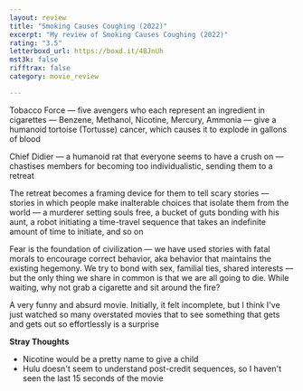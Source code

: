 ```yaml
---
layout: review
title: "Smoking Causes Coughing (2022)"
excerpt: "My review of Smoking Causes Coughing (2022)"
rating: "3.5"
letterboxd_url: https://boxd.it/4BJnUh
mst3k: false
rifftrax: false
category: movie_review

---
```


Tobacco Force — five avengers who each represent an ingredient in cigarettes — Benzene, Methanol, Nicotine, Mercury, Ammonia — give a humanoid tortoise (Tortusse) cancer, which causes it to explode in gallons of blood

Chief Didier — a humanoid rat that everyone seems to have a crush on — chastises members for becoming too individualistic, sending them to a retreat

The retreat becomes a framing device for them to tell scary stories — stories in which people make inalterable choices that isolate them from the world — a murderer setting souls free, a bucket of guts bonding with his aunt, a robot initiating a time-travel sequence that takes an indefinite amount of time to initiate, and so on

Fear is the foundation of civilization — we have used stories with fatal morals to encourage correct behavior, aka behavior that maintains the existing hegemony. We try to bond with sex, familial ties, shared interests — but the only thing we share in common is that we are all going to die. While waiting, why not grab a cigarette and sit around the fire?

A very funny and absurd movie. Initially, it felt incomplete, but I think I've just watched so many overstated movies that to see something that gets and gets out so effortlessly is a surprise

<b>Stray Thoughts</b>
* Nicotine would be a pretty name to give a child
* Hulu doesn't seem to understand post-credit sequences, so I haven't seen the last 15 seconds of the movie